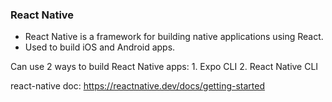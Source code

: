 ### React Native

- React Native is a framework for building native applications using React.
- Used to build iOS and Android apps.

Can use 2 ways to build React Native apps: 1. Expo CLI 2. React Native CLI

react-native doc:
https://reactnative.dev/docs/getting-started
